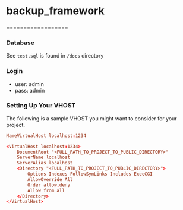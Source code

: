# backup_framework
==================
### Database

See ```test.sql``` is found in ```/docs``` directory

### Login
- user: admin
- pass: admin

### Setting Up Your VHOST

The following is a sample VHOST you might want to consider for your project.

```conf
NameVirtualHost localhost:1234

<VirtualHost localhost:1234>
    DocumentRoot "<FULL_PATH_TO_PROJECT_TO_PUBLIC_DIRECTORY>"
    ServerName localhost
    ServerAlias localhost
	<Directory "<FULL_PATH_TO_PROJECT_TO_PUBLIC_DIRECTORY>">
		Options Indexes FollowSymLinks Includes ExecCGI
		AllowOverride All
		Order allow,deny
		Allow from all
	</Directory>
</VirtualHost>
```